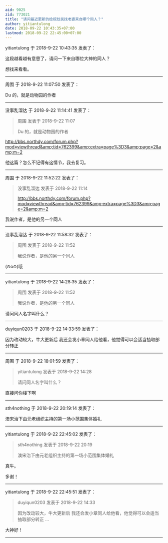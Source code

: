 ```yaml
---
aid: 9025
zid: 773021
title: "请问最近更新的给规划民找老婆来自哪个同人？"
author: yitiantulong
date: 2018-09-22 10:43:35+07:00
lastmod: 2018-09-22 22:45:00+07:00
---
```


yitiantulong 于 2018-9-22 10:43:35 发表了：

这段越看越有意思了，请问一下来自哪位大神的同人？

想找来看看。

---

周围 于 2018-9-22 11:07:50 发表了：

Du 的，就是动物园的作者

---

没事乱溜达 于 2018-9-22 11:14:41 发表了：

> 周围 发表于 2018-9-22 11:07
>
> Du 的，就是动物园的作者

http://bbs.northdy.com/forum.php?mod=viewthread&amp;tid=762399&amp;extra=page%3D3&amp;page=2&amp;m=2

他这篇？怎么不记得有这情节，我去复习。

---

周围 于 2018-9-22 11:52:22 发表了：

> 没事乱溜达 发表于 2018-9-22 11:14
>
> http://bbs.northdy.com/forum.php?mod=viewthread&amp;tid=762399&amp;extra=page%3D3&amp;page=2&amp;m=2

我说作者，是他的另一个同人

---

没事乱溜达 于 2018-9-22 11:58:32 发表了：

> 周围 发表于 2018-9-22 11:52
>
> 我说作者，是他的另一个同人

(⊙o⊙)哦

---

yitiantulong 于 2018-9-22 14:28:35 发表了：

> 周围 发表于 2018-9-22 11:52
>
> 我说作者，是他的另一个同人

请问同人名字叫什么？

---

duyiqun0203 于 2018-9-22 14:33:59 发表了：

因为改动较大，牛大更新后 我还会发小章同人给他看，他觉得可以会适当抽取部分转正

---

周围 于 2018-9-22 18:01:59 发表了：

> yitiantulong 发表于 2018-9-22 14:28
>
> 请问同人名字叫什么？

直接问你楼下啊

---

sth4nothing 于 2018-9-22 20:19:14 发表了：

澳宋治下由元老组织主持的第一场小范围集体婚礼

---

yitiantulong 于 2018-9-22 22:45:02 发表了：

> sth4nothing 发表于 2018-9-22 20:19
>
> 澳宋治下由元老组织主持的第一场小范围集体婚礼

真牛。

多谢！

---

yitiantulong 于 2018-9-22 22:45:51 发表了：

> duyiqun0203 发表于 2018-9-22 14:33
>
> 因为改动较大，牛大更新后 我还会发小章同人给他看，他觉得可以会适当抽取部分转正 ...

大神好！

---
